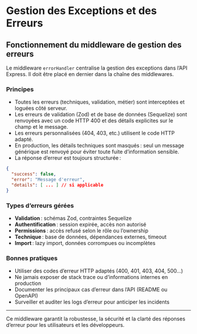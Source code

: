 # Gestion des Exceptions et des Erreurs

## Fonctionnement du middleware de gestion des erreurs

Le middleware `errorHandler` centralise la gestion des exceptions dans l’API Express. Il doit être placé en dernier dans la chaîne des middlewares.

### Principes

- Toutes les erreurs (techniques, validation, métier) sont interceptées et loguées côté serveur.
- Les erreurs de validation (Zod) et de base de données (Sequelize) sont renvoyées avec un code HTTP 400 et des détails explicites sur le champ et le message.
- Les erreurs personnalisées (404, 403, etc.) utilisent le code HTTP adapté.
- En production, les détails techniques sont masqués : seul un message générique est renvoyé pour éviter toute fuite d’information sensible.
- La réponse d’erreur est toujours structurée :

```json
{
  "success": false,
  "error": "Message d'erreur",
  "details": [ ... ] // si applicable
}
```

### Types d’erreurs gérées

- **Validation** : schémas Zod, contraintes Sequelize
- **Authentification** : session expirée, accès non autorisé
- **Permissions** : accès refusé selon le rôle ou l’ownership
- **Technique** : base de données, dépendances externes, timeout
- **Import** : lazy import, données corrompues ou incomplètes

### Bonnes pratiques

- Utiliser des codes d’erreur HTTP adaptés (400, 401, 403, 404, 500…)
- Ne jamais exposer de stack trace ou d’informations internes en production
- Documenter les principaux cas d’erreur dans l’API (README ou OpenAPI)
- Surveiller et auditer les logs d’erreur pour anticiper les incidents

---
Ce middleware garantit la robustesse, la sécurité et la clarté des réponses d’erreur pour les utilisateurs et les développeurs.
